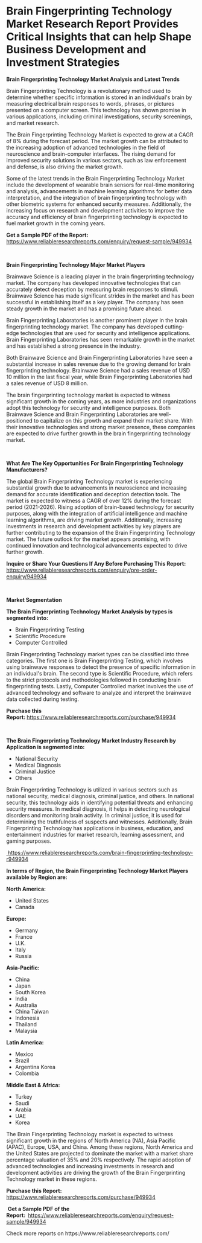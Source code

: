 <p><h1>Brain Fingerprinting Technology Market Research Report Provides Critical Insights that can help Shape Business Development and Investment Strategies</h1></p><p><strong>Brain Fingerprinting Technology Market Analysis and Latest Trends</strong></p>
<p><p>Brain Fingerprinting Technology is a revolutionary method used to determine whether specific information is stored in an individual's brain by measuring electrical brain responses to words, phrases, or pictures presented on a computer screen. This technology has shown promise in various applications, including criminal investigations, security screenings, and market research.</p><p>The Brain Fingerprinting Technology Market is expected to grow at a CAGR of 8% during the forecast period. The market growth can be attributed to the increasing adoption of advanced technologies in the field of neuroscience and brain-computer interfaces. The rising demand for improved security solutions in various sectors, such as law enforcement and defense, is also driving the market growth.</p><p>Some of the latest trends in the Brain Fingerprinting Technology Market include the development of wearable brain sensors for real-time monitoring and analysis, advancements in machine learning algorithms for better data interpretation, and the integration of brain fingerprinting technology with other biometric systems for enhanced security measures. Additionally, the increasing focus on research and development activities to improve the accuracy and efficiency of brain fingerprinting technology is expected to fuel market growth in the coming years.</p></p>
<p><strong>Get a Sample PDF of the Report:&nbsp;</strong> <a href="https://www.reliableresearchreports.com/enquiry/request-sample/949934">https://www.reliableresearchreports.com/enquiry/request-sample/949934</a></p>
<p>&nbsp;</p>
<p><strong>Brain Fingerprinting Technology Major Market Players</strong></p>
<p><p>Brainwave Science is a leading player in the brain fingerprinting technology market. The company has developed innovative technologies that can accurately detect deception by measuring brain responses to stimuli. Brainwave Science has made significant strides in the market and has been successful in establishing itself as a key player. The company has seen steady growth in the market and has a promising future ahead.</p><p>Brain Fingerprinting Laboratories is another prominent player in the brain fingerprinting technology market. The company has developed cutting-edge technologies that are used for security and intelligence applications. Brain Fingerprinting Laboratories has seen remarkable growth in the market and has established a strong presence in the industry.</p><p>Both Brainwave Science and Brain Fingerprinting Laboratories have seen a substantial increase in sales revenue due to the growing demand for brain fingerprinting technology. Brainwave Science had a sales revenue of USD 10 million in the last fiscal year, while Brain Fingerprinting Laboratories had a sales revenue of USD 8 million. </p><p>The brain fingerprinting technology market is expected to witness significant growth in the coming years, as more industries and organizations adopt this technology for security and intelligence purposes. Both Brainwave Science and Brain Fingerprinting Laboratories are well-positioned to capitalize on this growth and expand their market share. With their innovative technologies and strong market presence, these companies are expected to drive further growth in the brain fingerprinting technology market.</p></p>
<p>&nbsp;</p>
<p><strong>What Are The Key Opportunities For Brain Fingerprinting Technology Manufacturers?</strong></p>
<p><p>The global Brain Fingerprinting Technology market is experiencing substantial growth due to advancements in neuroscience and increasing demand for accurate identification and deception detection tools. The market is expected to witness a CAGR of over 12% during the forecast period (2021-2026). Rising adoption of brain-based technology for security purposes, along with the integration of artificial intelligence and machine learning algorithms, are driving market growth. Additionally, increasing investments in research and development activities by key players are further contributing to the expansion of the Brain Fingerprinting Technology market. The future outlook for the market appears promising, with continued innovation and technological advancements expected to drive further growth.</p></p>
<p><strong>Inquire or Share Your Questions If Any Before Purchasing This Report:</strong> <a href="https://www.reliableresearchreports.com/enquiry/pre-order-enquiry/949934">https://www.reliableresearchreports.com/enquiry/pre-order-enquiry/949934</a></p>
<p>&nbsp;</p>
<p><strong>Market Segmentation</strong></p>
<p><strong>The Brain Fingerprinting Technology Market Analysis by types is segmented into:</strong></p>
<p><ul><li>Brain Fingerprinting Testing</li><li>Scientific Procedure</li><li>Computer Controlled</li></ul></p>
<p><p>Brain Fingerprinting Technology market types can be classified into three categories. The first one is Brain Fingerprinting Testing, which involves using brainwave responses to detect the presence of specific information in an individual's brain. The second type is Scientific Procedure, which refers to the strict protocols and methodologies followed in conducting brain fingerprinting tests. Lastly, Computer Controlled market involves the use of advanced technology and software to analyze and interpret the brainwave data collected during testing.</p></p>
<p><strong>Purchase this Report:&nbsp;</strong><a href="https://www.reliableresearchreports.com/purchase/949934">https://www.reliableresearchreports.com/purchase/949934</a></p>
<p>&nbsp;</p>
<p><strong>The Brain Fingerprinting Technology Market Industry Research by Application is segmented into:</strong></p>
<p><ul><li>National Security</li><li>Medical Diagnosis</li><li>Criminal Justice</li><li>Others</li></ul></p>
<p><p>Brain Fingerprinting Technology is utilized in various sectors such as national security, medical diagnosis, criminal justice, and others. In national security, this technology aids in identifying potential threats and enhancing security measures. In medical diagnosis, it helps in detecting neurological disorders and monitoring brain activity. In criminal justice, it is used for determining the truthfulness of suspects and witnesses. Additionally, Brain Fingerprinting Technology has applications in business, education, and entertainment industries for market research, learning assessment, and gaming purposes.</p></p>
<p><a href="https://www.reliableresearchreports.com/brain-fingerprinting-technology-r949934">&nbsp;https://www.reliableresearchreports.com/brain-fingerprinting-technology-r949934</a></p>
<p><strong>In terms of Region, the Brain Fingerprinting Technology Market Players available by Region are:</strong></p>
<p>
    <p> <strong> North America: </strong>
        <ul>
            <li>United States</li>
            <li>Canada</li>
        </ul>
        </p> 
    <p> <strong> Europe: </strong>
        <ul>
            <li>Germany</li>
            <li>France</li>
            <li>U.K.</li>
            <li>Italy</li>
            <li>Russia</li>
        </ul>
        </p> 
    <p> <strong> Asia-Pacific: </strong>
        <ul>
            <li>China</li>
            <li>Japan</li>
            <li>South Korea</li>
            <li>India</li>
            <li>Australia</li>
            <li>China Taiwan</li>
            <li>Indonesia</li>
            <li>Thailand</li>
            <li>Malaysia</li>
        </ul>
        </p> 
    <p> <strong> Latin America: </strong>
        <ul>
            <li>Mexico</li>
            <li>Brazil</li>
            <li>Argentina Korea</li>
            <li>Colombia</li>
        </ul>
        </p> 
    <p> <strong> Middle East & Africa: </strong>
        <ul>
            <li>Turkey</li>
            <li>Saudi</li>
            <li>Arabia</li>
            <li>UAE</li>
            <li>Korea</li>
        </ul>
    </p>
    </p>
<p><p>The Brain Fingerprinting Technology market is expected to witness significant growth in the regions of North America (NA), Asia Pacific (APAC), Europe, USA, and China. Among these regions, North America and the United States are projected to dominate the market with a market share percentage valuation of 35% and 20% respectively. The rapid adoption of advanced technologies and increasing investments in research and development activities are driving the growth of the Brain Fingerprinting Technology market in these regions.</p></p>
<p><strong>Purchase this Report: </strong><a href="https://www.reliableresearchreports.com/purchase/949934">https://www.reliableresearchreports.com/purchase/949934</a></p>
<p>&nbsp;<strong>Get a Sample PDF of the Report:&nbsp;&nbsp;</strong><a href="https://www.reliableresearchreports.com/enquiry/request-sample/949934">https://www.reliableresearchreports.com/enquiry/request-sample/949934</a></p>
<p><strong></strong></p>
<p>Check more reports on https://www.reliableresearchreports.com/</p>
